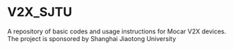 # V2X_SJTU
A repository of basic codes and usage instructions for Mocar V2X devices. The project is sponsored by Shanghai Jiaotong University
